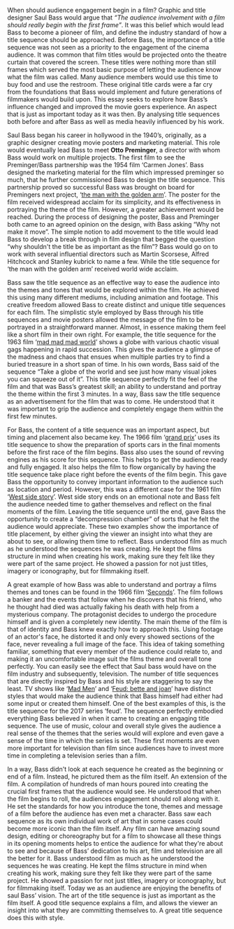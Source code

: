 When should audience engagement begin in a film? Graphic and title designer Saul Bass would argue that _“The audience involvement with a film should really begin with the first frame”_. It was this belief which would lead Bass to become a pioneer of film, and define the industry standard of how a title sequence should be approached. Before Bass, the importance of a title sequence was not seen as a priority to the engagement of the cinema audience. It was common that film titles would be projected onto the theatre curtain that covered the screen. These titles were nothing more than still frames which served the most basic purpose of letting the audience know what the film was called. Many audience members would use this time to buy food and use the restroom. These original title cards were a far cry from the foundations that Bass would implement and future generations of filmmakers would build upon. This essay seeks to explore how Bass’s influence changed and improved the movie goers experience. An aspect that is just as important today as it was then. By analysing title sequences both before and after Bass as well as media heavily influenced by his work.

Saul Bass began his career in hollywood in the 1940’s, originally, as a graphic designer creating movie posters and marketing material. This role would eventually lead Bass to meet **Otto Preminger**, a director with whom Bass would work on multiple projects. The first film to see the Preminger/Bass partnership was the 1954 film ‘Carmen Jones’. Bass designed the marketing material for the film which impressed preminger so much, that he further commissioned Bass to design the title sequence. This partnership proved so successful Bass was brought on board for Premingers next project, ‘[the man with the golden arm](https://www.youtube.com/watch?v=sS76whmt5Yc)’. The poster for the film received widespread acclaim for its simplicity, and its effectiveness in portraying the theme of the film. However, a greater achievement would be reached. During the process of designing the poster, Bass and Preminger both came to an agreed opinion on the design, with Bass asking “Why not make it move”. The simple notion to add movement to the title would lead Bass to develop a break through in film design that begged the question “why shouldn't the title be as important as the film”? Bass would go on to work with several influential directors such as Martin Scorsese, Alfred Hitchcock and Stanley kubrick to name a few. While the title sequence for ‘the man with the golden arm’ received world wide acclaim.

Bass saw the title sequence as an effective way to ease the audience into the themes and tones that would be explored within the film. He achieved this using many different mediums, including animation and footage.  This creative freedom allowed Bass to create distinct and unique title sequences for each film. The simplistic style employed by Bass through his title sequences and movie posters allowed the message of the film to be portrayed in a straightforward manner. Almost, in essence making them feel like a short film in their own right. For example, the title sequence for the 1963 film ‘[mad mad mad world](https://www.youtube.com/watch?v=s1A7bJD3atk)’ shows a globe with various chaotic visual gags happening in rapid succession. This gives the audience a glimpse of the madness and chaos that ensues when multiple parties try to find a buried treasure in a short span of time. In his own words, Bass said of the sequence “Take a globe of the world and see just how many visual jokes you can squeeze out of it”. This title sequence perfectly fit the feel of the film and that was Bass’s greatest skill; an ability to understand and portray the theme within the first 3 minutes. In a way, Bass saw the title sequence as an advertisement for the film that was to come. He understood that it was important to grip the audience and completely engage them within the first few minutes.    

For Bass, the content of a title sequence was an important aspect, but timing and placement also became key. The 1966 film ‘[grand prix](https://www.youtube.com/watch?v=5RILdsjeL_4&t=78s)’ uses its title sequence to show the preparation of sports cars in the final moments before the first race of the film begins. Bass also uses the sound of revving engines as his score for this sequence. This helps to get the audience ready and fully engaged. It also helps the film to flow organically by having the title sequence take place right before the events of the film begin. This gave Bass the opportunity to convey important information to the audience such as location and period. However, this was a different case for the 1961 film ‘[West side story](https://www.youtube.com/watch?v=C36llSobVHc)’. West side story ends on an emotional note and Bass felt the audience needed time to gather themselves and reflect on the final moments of the film. Leaving the title sequence until the end, gave Bass the opportunity to create a “decompression chamber” of sorts that he felt the audience would appreciate. These two examples show the importance of title placement, by either giving the viewer an insight into what they are about to see, or allowing them time to reflect. Bass understood film as much as he understood the sequences he was creating. He kept the films structure in mind when creating his work, making sure they felt like they were part of the same project. He showed a passion for not just titles, imagery or iconography, but for filmmaking itself. 

A great example of how Bass was able to understand and portray a films themes and tones can be found in the 1966 film ‘[Seconds](https://www.youtube.com/watch?v=vDgIGRuLdPk)’. The film follows a banker and the events that follow when he discovers that his friend, who he thought had died was actually faking his death with help from a mysterious company. The protagonist decides to undergo the procedure himself and is given a completely new identity. The main theme of the film is that of identity and Bass knew exactly how to approach this. Using footage of an actor's face, he distorted it and only every showed sections of the face, never revealing a full image of the face. This idea of taking something familiar, something that every member of the audience could relate to, and making it an uncomfortable image suit the films theme and overall tone perfectly.
You can easily see the effect that Saul bass would have on the film industry and subsequently, television. The number of title sequences that are directly inspired by Bass and his style are staggering to say the least. TV shows like ‘[Mad Men](https://www.youtube.com/watch?v=NJ5-sdHP0YQ)’ and ‘[Feud: bette and joan](https://www.youtube.com/watch?v=BIlaOajamlk)’ have distinct styles that would make the audience think that Bass himself had either had some input or created them himself. One of the best examples of this, is the title sequence for the 2017 series ‘feud’. The sequence perfectly embodied everything Bass believed in when it came to creating an engaging title sequence. The use of music, colour and overall style gives the audience a real sense of the themes that the series would will explore and even gave a sense of the time in which the series is set. These first moments are even more important for television than film since audiences have to invest more time in completing a television series than a film. 

In a way, Bass didn't look at each sequence he created as the beginning or end of a film. Instead, he pictured them as the film itself. An extension of the film. A compilation of hundreds of man hours poured into creating the crucial first frames that the audience would see. He understood that when the film begins to roll, the audiences engagement should roll along with it. He set the standards for how you introduce the tone, themes and message of a film before the audience has even met a character. Bass saw each sequence as its own individual work of art that in some cases could become more iconic than the film itself. Any film can have amazing sound design, editing or choreography but for a film to showcase all these things in its opening moments helps to entice the audience for what they're about to see and because of Bass’ dedication to his art, film and television are all the better for it. Bass understood film as much as he understood the sequences he was creating. He kept the films structure in mind when creating his work, making sure they felt like they were part of the same project. He showed a passion for not just titles, imagery or iconography, but for filmmaking itself. Today we as an audience are enjoying the benefits of saul Bass’ vision.  The art of the title sequence is just as important as the film itself.  A good title sequence explains a film, and allows the viewer an insight into what they are committing themselves to. A great title sequence does this with style.
